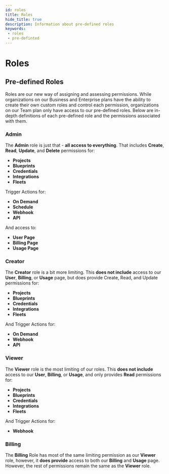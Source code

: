 ```yaml
---
id: roles
title: Roles
hide_title: true
description: Information about pre-defined roles
keywords:
 - roles
 - pre-definted
---
```


# Roles

## Pre-defined Roles

Roles are our new way of assigning and assessing permissions. While organizations on our Business and Enterprise plans have
the ability to create their own custom roles and control each permission, organizations on our Team plan only have access to our
pre-defined roles. Below are in-depth definitions of each pre-defined role and the permissions associated with them.

### Admin

The **Admin** role is just that - **all access to everything**. That includes **Create**, **Read**, **Update**, and **Delete** permissions for:
- **Projects**
- **Blueprints**
- **Credentials**
- **Integrations**
- **Fleets**

Trigger Actions for:
- **On Demand**
- **Schedule**
- **Webhook**
- **API**

And access to:
- **User Page** 
- **Billing Page**
- **Usage Page**

### Creator

The **Creator** role is a bit more limiting. This **does not include** access to our **User**, **Billing**, or **Usage** page,
but does provide Create, Read, and Update permissions for:
- **Projects**
- **Blueprints**
- **Credentials**
- **Integrations**
- **Fleets**

And Trigger Actions for:
- **On Demand**
- **Webhook**
- **API**

### Viewer

The **Viewer** role is the most limiting of our roles. This **does not include** access to our **User**, **Billing**, or **Usage**, 
and only provides **Read** permissions for:
- **Projects**
- **Blueprints**
- **Credentials**
- **Integrations**
- **Fleets**


And Trigger Actions for:
- **Webhook**


### Billing

The **Billing** Role has most of the same limiting permission as our **Viewer** role, however, it **does provide** access to 
both our **Billing** and **Usage** page. However, the rest of permissions remain the same as the **Viewer** role.


